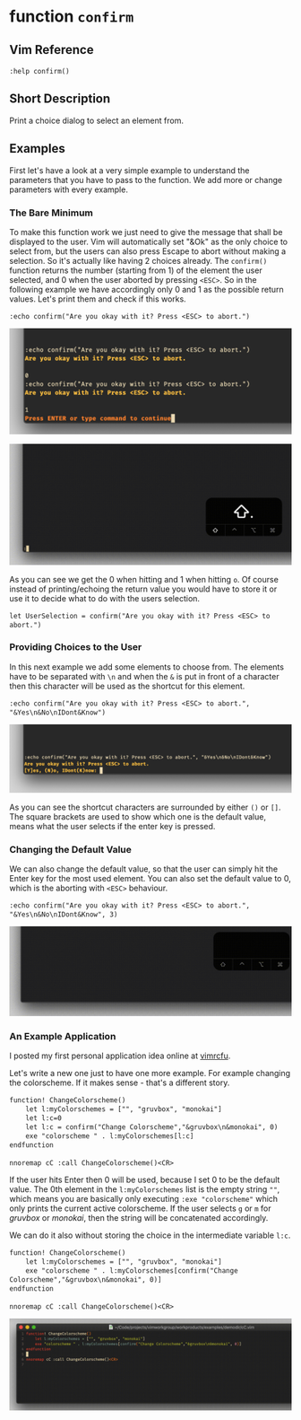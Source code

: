 # function `confirm`

## Vim Reference

    :help confirm()

## Short Description
Print a choice dialog to select an element from.

## Examples
First let's have a look at a very simple example to understand the parameters that you have to pass to the function.
We add more or change parameters with every example.

### The Bare Minimum

To make this function work we just need to give the message that shall be displayed to the user. Vim will automatically
set "&Ok" as the only choice to select from, but the users can also press Escape to abort without making a selection. So
it's actually like having 2 choices already. The `confirm()` function returns the number (starting from 1) of the
element the user selected, and 0 when the user aborted by pressing `<ESC>`. So in the following example we have
accordingly only 0 and 1 as the possible return values. Let's print them and check if this works.

    :echo confirm("Are you okay with it? Press <ESC> to abort.")

![basic confirm](img/confirm_1.png)

![basic confirm](img/confirm_2.gif)

As you can see we get the 0 when hitting *<ESC>* and 1 when hitting `o`.
Of course instead of printing/echoing the return value you would have to store it or use it to
decide what to do with the users selection.

    let UserSelection = confirm("Are you okay with it? Press <ESC> to abort.")

### Providing Choices to the User

In this next example we add some elements to choose from. The elements have to be separated with `\n` and when the `&` is
put in front of a character then this character will be used as the shortcut for this element.

    :echo confirm("Are you okay with it? Press <ESC> to abort.", "&Yes\n&No\nIDont&Know")

![confirm with choices](img/confirm_3.png)

As you can see the shortcut characters are surrounded by either `()` or `[]`. The square brackets are used to show which
one is the default value, means what the user selects if the enter key is pressed.

### Changing the Default Value

We can also change the default value, so that the user can simply hit the Enter key for the most used element.
You can also set the default value to 0, which is the aborting with `<ESC>` behaviour.

    :echo confirm("Are you okay with it? Press <ESC> to abort.", "&Yes\n&No\nIDont&Know", 3)

![changing the default value](img/confirm_4.gif)

### An Example Application

I posted my first personal application idea online at [vimrcfu](https://vimrcfu.com/snippet/105).

Let's write a new one just to have one more example. For example changing the colorscheme. If it makes sense - that's a
different story.

    function! ChangeColorscheme()
        let l:myColorschemes = ["", "gruvbox", "monokai"]
        let l:c=0
        let l:c = confirm("Change Colorscheme","&gruvbox\n&monokai", 0)
        exe "colorscheme " . l:myColorschemes[l:c]
    endfunction

    nnoremap cC :call ChangeColorscheme()<CR>

If the user hits Enter then 0 will be used, because I set 0 to be the default value. The 0th element in the
`l:myColorschemes` list is the empty string `""`, which means you are basically only executing `:exe "colorscheme"`
which only prints the current active colorscheme. If the user selects `g` or `m` for *gruvbox* or *monokai*, then the
string will be concatenated accordingly.

We can do it also without storing the choice in the intermediate variable `l:c`.

    function! ChangeColorscheme()
        let l:myColorschemes = ["", "gruvbox", "monokai"]
        exe "colorscheme " . l:myColorschemes[confirm("Change Colorscheme","&gruvbox\n&monokai", 0)]
    endfunction

    nnoremap cC :call ChangeColorscheme()<CR>

![changing colorscheme](img/confirm_5.gif)
